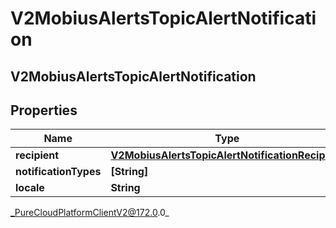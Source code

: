 # V2MobiusAlertsTopicAlertNotification

## V2MobiusAlertsTopicAlertNotification

## Properties

|Name | Type | Description | Notes|
|------------ | ------------- | ------------- | -------------|
| **recipient** | [**V2MobiusAlertsTopicAlertNotificationRecipient**](V2MobiusAlertsTopicAlertNotificationRecipient) |  | [optional] |
| **notificationTypes** | **[String]** |  | [optional] |
| **locale** | **String** |  | [optional] |



_PureCloudPlatformClientV2@172.0.0_
